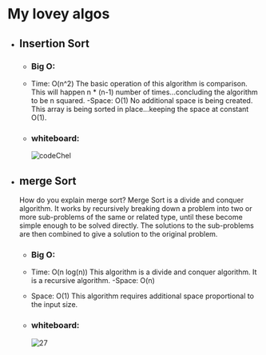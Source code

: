 # My lovey algos

- ## Insertion Sort

  - ### Big O:

  - Time: O(n^2)
    The basic operation of this algorithm is comparison. This will happen n \* (n-1) number of times…concluding the algorithm to be n squared.
    -Space: O(1)
    No additional space is being created. This array is being sorted in place…keeping the space at constant O(1).
  - ### whiteboard:
    ![codeChel](https://i.ibb.co/3vjCWnb/codeChel.png)

- ## merge Sort

  How do you explain merge sort?
  Merge Sort is a divide and conquer algorithm. It works by recursively breaking down a problem into two or more sub-problems of the same or related type, until these become simple enough to be solved directly. The solutions to the sub-problems are then combined to give a solution to the original problem.

  - ### Big O:

  - Time: O(n log(n))
    This algorithm is a divide and conquer algorithm. It is a recursive algorithm.
    -Space: O(n)
  - Space: O(1)
    This algorithm requires additional space proportional to the input size.
  - ### whiteboard:
    ![27](https://i.ibb.co/K24sQnn/17.png)
